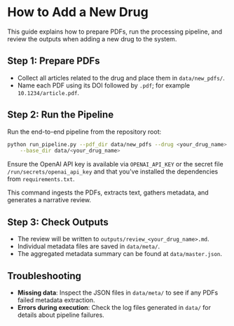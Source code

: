 # How to Add a New Drug

This guide explains how to prepare PDFs, run the processing pipeline, and review the outputs when adding a new drug to the system.

## Step 1: Prepare PDFs
- Collect all articles related to the drug and place them in `data/new_pdfs/`.
- Name each PDF using its DOI followed by `.pdf`; for example `10.1234/article.pdf`.

## Step 2: Run the Pipeline
Run the end-to-end pipeline from the repository root:

```bash
python run_pipeline.py --pdf_dir data/new_pdfs --drug <your_drug_name> \
    --base_dir data/<your_drug_name>
```

Ensure the OpenAI API key is available via ``OPENAI_API_KEY`` or the secret file ``/run/secrets/openai_api_key`` and that you've installed the dependencies from ``requirements.txt``.

This command ingests the PDFs, extracts text, gathers metadata, and generates a narrative review.

## Step 3: Check Outputs
- The review will be written to `outputs/review_<your_drug_name>.md`.
- Individual metadata files are saved in `data/meta/`.
- The aggregated metadata summary can be found at `data/master.json`.

## Troubleshooting
- **Missing data**: Inspect the JSON files in `data/meta/` to see if any PDFs failed metadata extraction.
- **Errors during execution**: Check the log files generated in `data/` for details about pipeline failures.
